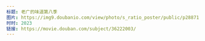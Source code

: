 ```yaml
---
标题: 老广的味道第八季
图片: https://img9.doubanio.com/view/photo/s_ratio_poster/public/p2887164456.jpg
时时: 2023
链接: https://movie.douban.com/subject/36222003/
---
```

